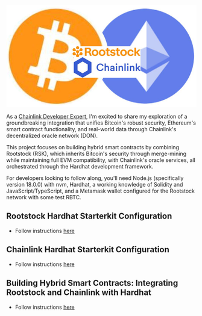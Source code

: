 <p align="center">
 <img width="1000" src="https://github.com/EdwinLiavaa/Rootstock-Chainlink-Hardhat-Starterkit/blob/main/rootstock-chainlink-logo.jpg">
</p>

As a [Chainlink Developer Expert](https://chain.link/developers/experts), I'm excited to share my exploration of a groundbreaking integration that unifies Bitcoin's robust security, Ethereum's smart contract functionality, and real-world data through Chainlink's decentralized oracle network (DON). 

This project focuses on building hybrid smart contracts by combining Rootstock (RSK), which inherits Bitcoin's security through merge-mining while maintaining full EVM compatibility, with Chainlink's oracle services, all orchestrated through the Hardhat development framework. 

For developers looking to follow along, you'll need Node.js (specifically version 18.0.0) with nvm, Hardhat, a working knowledge of Solidity and JavaScript/TypeScript, and a Metamask wallet configured for the Rootstock network with some test RBTC.

## Rootstock Hardhat Starterkit Configuration

- Follow instructions [here](https://github.com/rsksmart/rootstock-hardhat-starterkit)
  
## Chainlink Hardhat Starterkit Configuration

- Follow instructions [here](https://github.com/smartcontractkit/hardhat-chainlink) 

## Building Hybrid Smart Contracts: Integrating Rootstock and Chainlink with Hardhat

- Follow instructions [here](https://github.com/EdwinLiavaa/liavaa.space/blob/main/blog/20241104/20241104.md) 